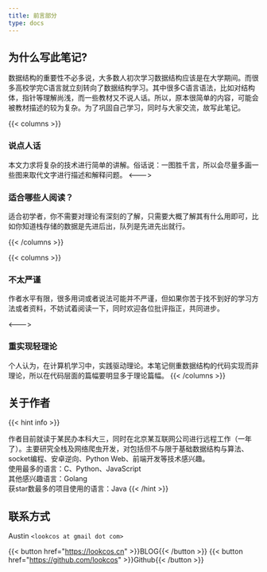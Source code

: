 ```yaml
---
title: 前言部分
type: docs
---
```


## 为什么写此笔记?  
数据结构的重要性不必多说，大多数人初次学习数据结构应该是在大学期间。而很多高校学完C语言就立刻转向了数据结构学习。其中很多C语言语法，比如对结构体，指针等理解尚浅，而一些教材又不说人话。所以，原本很简单的内容，可能会被教材描述的较为复杂。为了巩固自己学习，同时与大家交流，故写此笔记。

{{< columns >}} <!-- begin columns block -->
### 说点人话
本文力求将复杂的技术进行简单的讲解。俗话说：一图胜千言，所以会尽量多画一些图来取代文字进行描述和解释问题。
<---> <!-- magic separator, between columns -->
### 适合哪些人阅读？
适合初学者，你不需要对理论有深刻的了解，只需要大概了解其有什么用即可，比如你知道栈存储的数据是先进后出，队列是先进先出就行。

{{< /columns >}}

{{< columns >}} <!-- begin columns block -->

### 不太严谨  
作者水平有限，很多用词或者说法可能并不严谨，但如果你苦于找不到好的学习方法或者资料，不妨试着阅读一下，同时欢迎各位批评指正，共同进步。

<---> <!-- magic separator, between columns -->

### 重实现轻理论  
个人认为，在计算机学习中，实践驱动理论。本笔记侧重数据结构的代码实现而非理论，所以在代码层面的篇幅要明显多于理论篇幅。
{{< /columns >}}


## 关于作者  
{{< hint info >}}

作者目前就读于某民办本科大三，同时在北京某互联网公司进行远程工作（一年了）。主要研究全栈及网络爬虫开发，对包括但不与限于基础数据结构与算法、socket编程、安卓逆向、Python Web、前端开发等技术感兴趣。  
使用最多的语言：C、Python、JavaScript  
其他感兴趣语言：Golang  
获star数最多的项目使用的语言：Java
{{< /hint >}}




## 联系方式  
Austin `<lookcos at gmail dot com>`


{{< button href="https://lookcos.cn" >}}BLOG{{< /button >}}
{{< button href="https://github.com/lookcos" >}}Github{{< /button >}}